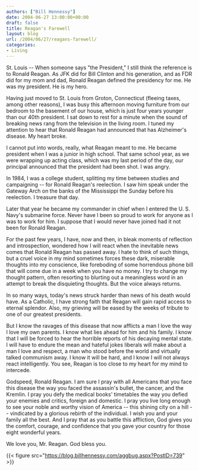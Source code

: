 ```yaml
---
authors: ["Bill Hennessy"]
date: 2004-06-27 13:00:00+00:00
draft: false
title: Reagan's Farewell
layout: blog
url: /2004/06/27/reagans-farewell/
categories:
- Living
---
```


St. Louis -- When someone says "the President," I still think the reference is to Ronald Reagan. As JFK did for Bill Clinton and his generation, and as FDR did for my mom and dad, Ronald Reagan defined the presidency for me. He was my president. He is my hero.

Having just moved to St. Louis from Groton, Connecticut (fleeing taxes, among other reasons), I was busy this afternoon moving furniture from our bedroom to the basement of our house, which is just four years younger than our 40th president. I sat down to rest for a minute when the sound of breaking news rang from the television in the living room. I tuned my attention to hear that Ronald Reagan had announced that has Alzheimer's disease. My heart broke.

I cannot put into words, really, what Reagan meant to me. He became president when I was a junior in high school. That same school year, as we were wrapping up acting class, which was my last period of the day, our principal announced that the president had been shot. I was angry.

In 1984, I was a college student, splitting my time between studies and campaigning -- for Ronald Reagan's reelection. I saw him speak under the Gateway Arch on the banks of the Mississippi the Sunday before his reelection. I treasure that day.

Later that year he became my commander in chief when I entered the U. S. Navy's submarine force. Never have I been so proud to work for anyone as I was to work for him. I suppose that I would never have joined had it not been for Ronald Reagan.

For the past few years, I have, now and then, in bleak moments of reflection and introspection, wondered how I will react when the inevitable news comes that Ronald Reagan has passed away. I hate to think of such things, but a cruel voice in my mind sometimes forces these dark, miserable thoughts into my conscience, like foreboding of some horrendous phone bill that will come due in a week when you have no money. I try to change my thought pattern, often resorting to blurting out a meaningless word in an attempt to break the disquieting thoughts. But the voice always returns.

In so many ways, today's news struck harder than news of his death would have. As a Catholic, I have strong faith that Reagan will gain rapid access to eternal splendor. Also, my grieving will be eased by the weeks of tribute to one of our greatest presidents.

But I know the ravages of this disease that now afflicts a man I love the way I love my own parents. I know what lies ahead for him and his family. I know that I will be forced to hear the horrible reports of his decaying mental state. I will have to endure the mean and hateful jokes liberals will make about a man I love and respect, a man who stood before the world and virtually talked communism away. I know it will be hard, and I know I will not always react intelligently. You see, Reagan is too close to my heart for my mind to intercede.

Godspeed, Ronald Reagan. I am sure I pray with all Americans that you face this disease the way you faced the assassin's bullet, the cancer, and the Kremlin. I pray you defy the medical books' timetables the way you defied your enemies and critics, foreign and domestic. I pray you live long enough to see your noble and worthy vision of America -- this shining city on a hill -- vindicated by a glorious rebirth of the individual. I wish you and your family all the best. And I pray that as you battle this affliction, God gives you the comfort, courage, and confidence that you gave your country for those eight wonderful years.

We love you, Mr. Reagan. God bless you.

{{< figure src="https://blog.billhennessy.com/aggbug.aspx?PostID=739" >}}

